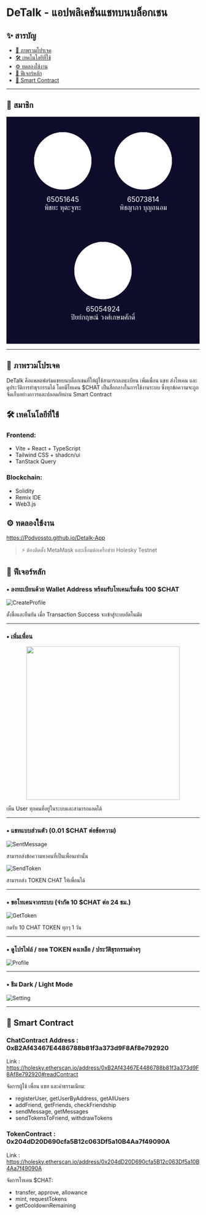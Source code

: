 # DeTalk - แอปพลิเคชันแชทบนบล็อกเชน

## ✨ สารบัญ

- [📄 ภาพรวมโปรเจค](#📄-ภาพรวมโปรเจค)
- [🛠️ เทคโนโลยีที่ใช้](#🛠️-เทคโนโลยที่ใช้)
- [⚙️ ทดลองใช้งาน](#⚙️-ทดลองใช้งาน)
- [🔹 ฟีเจอร์หลัก](#🔹-ฟีเจอร์หลัก)
- [🚀 Smart Contract](#🚀-smart-contract)

---
## 📄 สมาชิก

<div style="background-color: #0D0D2B; padding: 40px; display: flex; justify-content: center; gap: 60px; flex-wrap: wrap;">
  <div style="text-align: center;">
    <img src="src/pictures/PitchayaProfile.jpg" style="width: 150px; height: 150px; object-fit: cover; border-radius: 50%; background-color: white;">
    <p style="color: white; margin-top: 15px; font-size: 18px;">65051645<br>พิชยะ หุตะจูฑะ</p>
  </div>
  
  <div style="text-align: center;">
    <img src="src/pictures/PitchayapaProfile.jpg" style="width: 150px; height: 150px; object-fit: cover; border-radius: 50%; background-color: white;">
    <p style="color: white; margin-top: 15px; font-size: 18px;">65073814<br>พิชญาภา บุญถนอม</p>
  </div>

  <div style="text-align: center;">
    <img src="src/pictures/Piyakit.jpg" style="width: 150px; height: 150px; object-fit: cover; border-radius: 50%; background-color: white;">
    <p style="color: white; margin-top: 15px; font-size: 18px;">65054924<br>ปิยย์กฤษณ์ วงศ์เกษมศักดิ์</p>
  </div>
</div>



---
## 📄 ภาพรวมโปรเจค

DeTalk คือแพลตฟอร์มแชทบนบล็อกเชนที่ให้ผู้ใช้สามารถลงทะเบียน เพิ่มเพื่อน แชท ส่งโทเคน และดูประวัติการทำธุรกรรมได้ โดยมีโทเคน $CHAT เป็นสื่อกลางในการใช้งานระบบ ซึ่งทุกข้อความจะถูกจัดเก็บอย่างถาวรและปลอดภัยผ่าน Smart Contract

## 🛠️ เทคโนโลยีที่ใช้

### Frontend:

- Vite + React + TypeScript
- Tailwind CSS + shadcn/ui
- TanStack Query

### Blockchain:

- Solidity
- Remix IDE
- Web3.js

## ⚙️ ทดลองใช้งาน

https://Podvossto.github.io/Detalk-App

> ⚡ ต้องติดตั้ง MetaMask และเชื่อมต่อเครือข่าย Holesky Testnet

## 🔹 ฟีเจอร์หลัก

### • ลงทะเบียนด้วย Wallet Address พร้อมรับโทเคนเริ่มต้น 100 $CHAT  
![CreateProfile](src/pictures/Screenshot/CreateProfile.png)
<p>ตั้งชื่อและยืนยัน เมื่อ Transaction Success จะเข้าสู่ระบบอัตโนมัต</p>

---

### • เพิ่มเพื่อน  
<p align="center">
  <img src="src/pictures/Screenshot/AllUser.png" width="400px" />
</p>
<p>เห็น User ทุกคนที่อยู่ในระบบและสามารถแอดได้</p>

---

### • แชทแบบส่วนตัว (0.01 $CHAT ต่อข้อความ)  
![SentMessage](src/pictures/Screenshot/SentMessage.png)
<p>สามารถส่งข้อความหาคนที่เป็นเพื่อนเท่านั้น</p>

![SendToken](src/pictures/Screenshot/SendToken.png)
<p>สามารถส่ง TOKEN CHAT ให้เพื่อนได้</p>

---

### • ขอโทเคนจากระบบ (จำกัด 10 $CHAT ต่อ 24 ชม.)  
![GetToken](src/pictures/Screenshot/GetToken.png)
<p>กดรับ 10 CHAT TOKEN ทุกๆ 1 วัน</p>

---

### • ดูโปรไฟล์ / ยอด TOKEN คงเหลือ / ประวัติธุรกรรมต่างๆ  
![Profile](src/pictures/Screenshot/Profile.png)

---

### • ธีม Dark / Light Mode  
![Setting](src/pictures/Screenshot/Setting.png)

---

## 🚀 Smart Contract

### ChatContract Address : 0xB2Af43467E4486788b81f3a373d9F8Af8e792920

Link : https://holesky.etherscan.io/address/0xB2Af43467E4486788b81f3a373d9F8Af8e792920#readContract

จัดการผู้ใช้ เพื่อน แชท และค่าธรรมเนียม:

- registerUser, getUserByAddress, getAllUsers
- addFriend, getFriends, checkFriendship
- sendMessage, getMessages
- sendTokensToFriend, withdrawTokens

### TokenContract : 0x204dD20D690cfa5B12c063Df5a10B4Aa7f49090A

Link : https://holesky.etherscan.io/address/0x204dD20D690cfa5B12c063Df5a10B4Aa7f49090A

จัดการโทเคน $CHAT:

- transfer, approve, allowance
- mint, requestTokens
- getCooldownRemaining
